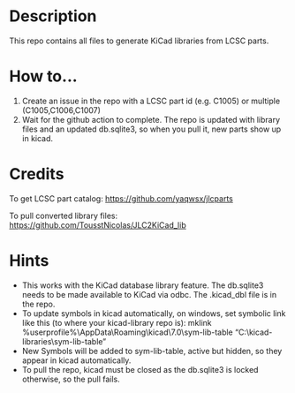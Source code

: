 # Description
This repo contains all files to generate KiCad libraries from LCSC parts.

# How to...
1. Create an issue in the repo with a LCSC part id (e.g. C1005) or multiple (C1005,C1006,C1007)
2. Wait for the github action to complete. The repo is updated with library files and an updated db.sqlite3, so when you pull it, new parts show up in kicad.

# Credits
To get LCSC part catalog:
https://github.com/yaqwsx/jlcparts

To pull converted library files:
https://github.com/TousstNicolas/JLC2KiCad_lib

# Hints
- This works with the KiCad database library feature. The db.sqlite3 needs to be made available to KiCad via odbc. The .kicad_dbl file is in the repo.
- To update symbols in kicad automatically, on windows, set symbolic link like this (to where your kicad-library repo is):
mklink %userprofile%\AppData\Roaming\kicad\7.0\sym-lib-table “C:\kicad-libraries\sym-lib-table”
- New Symbols will be added to sym-lib-table, active but hidden, so they appear in kicad automatically.
- To pull the repo, kicad must be closed as the db.sqlite3 is locked otherwise, so the pull fails.
